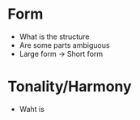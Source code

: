 # Form
- What is the structure
- Are some parts ambiguous
- Large form -> Short form

# Tonality/Harmony
- Waht is